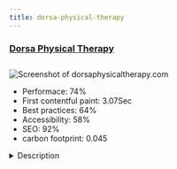 ```yaml
---
title: dorsa-physical-therapy
---
```


<div style="height: 3rem">
  <a href="https://dorsaphysicaltherapy.com/"><h3>Dorsa Physical Therapy</h3></a>
</div>
<img loading="lazy" src="/images/thumbs/dorsaphysicaltherapy.com.jpg" alt="Screenshot of dorsaphysicaltherapy.com" />
<ul>
  <li>Performace: 74%</li>
  <li>
    First contentful paint:
    3.07Sec
  </li>
  <li>Best practices: 64%</li>
  <li>Accessibility: 58%</li>
  <li>SEO: 92%</li>
  <li>carbon footprint: 0.045</li>
</ul>
<details>
  <summary>Description</summary>
  <p>Peter had a previous website that he wasn't pleased with and wanted a new look for his practice. He provided the photos he wanted to use and the colour pallette was chosen from the key photo he wanted featured on his home page. 

He wanted his three main modalities featured as well as a place for a blog for tips. 

The styling was also carried to Peter's social media accounts.The Dorsa Physical Therapy website is built utilizing BootStrap 3 and the Embryo template. 

The site design colour pallette was chosen from the key photo the client wanted featured. The new look would be carried over to his social media pages as well. 

Joomla's core blog functionality was utilized a few different ways for the display of his modalities/services as well as for his blog. 

Unite Slider and Gallery were utilized along with several other extensions I utilize on all sites such as Admin Tools, Akeeba Backup, Regular Lab Cache Cleaner, Form Maker.</p>
</details>

